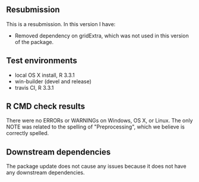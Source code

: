 ## Resubmission
This is a resubmission. In this version I have:

* Removed dependency on gridExtra, which was not used in this version of the package.
  
## Test environments
* local OS X install, R 3.3.1
* win-builder (devel and release)
* travis CI, R 3.3.1

## R CMD check results
There were no ERRORs or WARNINGs on Windows, OS X, or Linux. The only NOTE was related to the spelling of "Preprocessing", which we believe is correctly spelled.

## Downstream dependencies
The package update does not cause any issues because it does not have any downstream dependencies. 



